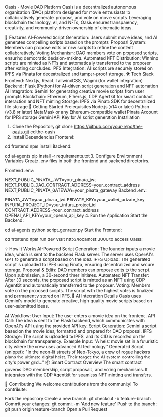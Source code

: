 Oasis - Movie DAO Platform
Oasis is a decentralized autonomous organization (DAO) platform designed for movie enthusiasts to collaboratively generate, propose, and vote on movie scripts. Leveraging blockchain technology, AI, and NFTs, Oasis ensures transparency, creativity, and community-driven ownership of cinematic ideas.

🚀 Features
AI-Powered Script Generation: Users submit movie ideas, and AI generates compelling scripts based on the prompts.
Proposal System: Members can propose edits or new scripts to refine the content collaboratively.
Voting Mechanism: DAO members vote on proposed scripts, ensuring democratic decision-making.
Automated NFT Distribution: Winning scripts are minted as NFTs and automatically transferred to the proposer after voting concludes.
IPFS Integration: All scripts are securely stored on IPFS via Pinata for decentralized and tamper-proof storage.
🛠 Tech Stack
Frontend: Next.js, React, TailwindCSS, Wagmi (for wallet integration)
Backend: Flask (Python) for AI-driven script generation and NFT automation
AI Integration: Gemini for generating creative movie scripts from user prompts
Blockchain: Ethereum, Ethers.js, CDP Agentkit for smart contract interaction and NFT minting
Storage: IPFS via Pinata SDK for decentralized file storage
📝 Getting Started
Prerequisites
Node.js (v14 or later)
Python (v3.8 or later)
MetaMask or any Ethereum-compatible wallet
Pinata Account for IPFS storage
Gemini API Key for AI script generation
Installation
1. Clone the Repository
git clone https://github.com/your-repo/the-oasis.git
cd the-oasis
2. Install Dependencies
Frontend:

cd frontend
npm install
Backend:

cd ai-agents
pip install -r requirements.txt
3. Configure Environment Variables
Create .env files in both the frontend and backend directories.

Frontend .env:

NEXT_PUBLIC_PINATA_JWT=your_pinata_jwt
NEXT_PUBLIC_DAO_CONTRACT_ADDRESS=your_contract_address
NEXT_PUBLIC_PINATA_GATEWAY=your_pinata_gateway
Backend .env:

PINATA_JWT=your_pinata_jwt
PRIVATE_KEY=your_wallet_private_key
INFURA_PROJECT_ID=your_infura_project_id
CONTRACT_ADDRESS=your_contract_address
OPENAI_API_KEY=your_openai_api_key
4. Run the Application
Start the Backend:

cd ai-agents
python script_genrator.py
Start the Frontend:

cd frontend
npm run dev
Visit http://localhost:3000 to access Oasis!

💡 How It Works
AI-Powered Script Generation: The founder inputs a movie idea, which is sent to the backend Flask server. The server uses OpenAI's GPT to generate a script based on the idea.
IPFS Upload: The generated script is uploaded to IPFS using Pinata, ensuring decentralized and secure storage.
Proposal & Edits: DAO members can propose edits to the script. Upon submission, a 30-second timer initiates.
Automated NFT Transfer: After 30 seconds, the proposed script is minted as an NFT using CDP Agentkit and automatically transferred to the proposer.
Voting: Members vote on the proposed scripts. The script with the highest votes is finalized and permanently stored on IPFS.
🤖 AI Integration Details
Oasis uses Gemini's model to generate creative, high-quality movie scripts based on user-submitted ideas.

AI Workflow:
User Input: The user enters a movie idea on the frontend.
API Call: The idea is sent to the Flask backend, which communicates with OpenAI's API using the provided API key.
Script Generation: Gemini a script based on the movie idea, formatted and prepared for DAO proposal.
IPFS Storage: The script is uploaded to IPFS, and its CID is recorded on the blockchain for transparency.
Example Input:
"A heist movie set in a futuristic city where the crew uses advanced AI technology."
Generated Script (snippet):
"In the neon-lit streets of Neo-Tokyo, a crew of rogue hackers plans the ultimate digital heist. Their target: the AI system controlling the city's power grid..."
📦 Smart Contract Overview
The smart contract governs DAO membership, script proposals, and voting mechanisms. It integrates with the CDP Agentkit for seamless NFT minting and transfers.

🧩 Contributing
We welcome contributions from the community! To contribute:

Fork the repository
Create a new branch:
git checkout -b feature-branch
Commit your changes:
git commit -m 'Add new feature'
Push to the branch:
git push origin feature-branch
Open a Pull Request
